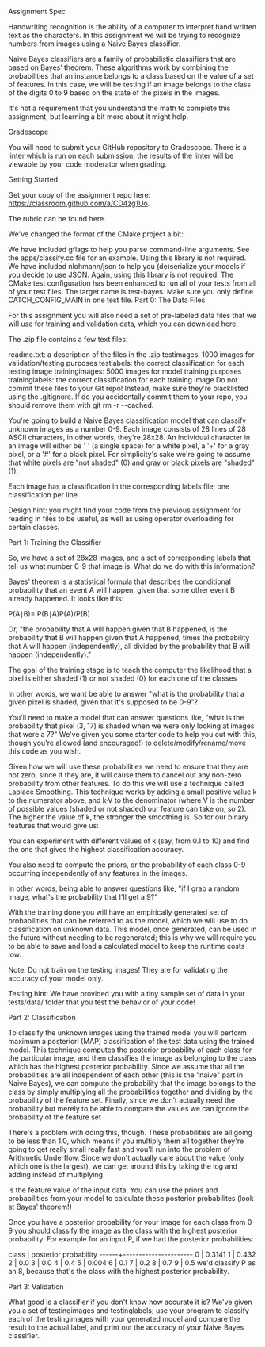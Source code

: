 Assignment Spec

Handwriting recognition is the ability of a computer to interpret hand written text as the characters. In this assignment we will be trying to recognize numbers from images using a Naive Bayes classifier.

Naive Bayes classifiers are a family of probabilistic classifiers that are based on Bayes’ theorem. These algorithms work by combining the probabilities that an instance belongs to a class based on the value of a set of features. In this case, we will be testing if an image belongs to the class of the digits 0 to 9 based on the state of the pixels in the images.

It's not a requirement that you understand the math to complete this assignment, but learning a bit more about it might help.

Gradescope

You will need to submit your GitHub repository to Gradescope. There is a linter which is run on each submission; the results of the linter will be viewable by your code moderator when grading.

Getting Started

Get your copy of the assignment repo here: https://classroom.github.com/a/CD4zg1Uo.

The rubric can be found here.

We've changed the format of the CMake project a bit:

We have included gflags to help you parse command-line arguments. See the apps/classify.cc file for an example. Using this library is not required.
We have included nlohmann/json to help you (de)serialize your models if you decide to use JSON. Again, using this library is not required.
The CMake test configuration has been enhanced to run all of your tests from all of your test files. The target name is test-bayes. Make sure you only define CATCH_CONFIG_MAIN in one test file.
Part 0: The Data Files

For this assignment you will also need a set of pre-labeled data files that we will use for training and validation data, which you can download here.

The .zip file contains a few text files:

readme.txt: a description of the files in the .zip
testimages: 1000 images for validation/testing purposes
testlabels: the correct classification for each testing image
trainingimages: 5000 images for model training purposes
traininglabels: the correct classification for each training image
Do not commit these files to your Git repo! Instead, make sure they're blacklisted using the .gitignore. If do you accidentally commit them to your repo, you should remove them with git rm -r --cached.

You're going to build a Naive Bayes classification model that can classify unknown images as a number 0-9. Each image consists of 28 lines of 28 ASCII characters, in other words, they're 28x28. 
An individual character in an image will either be ' ' (a single space) for a white pixel, a '+' for a gray pixel, or a '#' for a black pixel. For simplicity's sake we're going to assume that white pixels are "not shaded" (0) and gray or black pixels are "shaded" (1).

Each image has a classification in the corresponding labels file; one classification per line.

Design hint: you might find your code from the previous assignment for reading in files to be useful, as well as using operator overloading for certain classes.

Part 1: Training the Classifier

So, we have a set of 28x28 images, and a set of corresponding labels that tell us what number 0-9 that image is. What do we do with this information?

Bayes' theorem is a statistical formula that describes the conditional probability that an event A will happen, given that some other event B already happened. It looks like this:


P(A∣B)= P(B∣A)P(A)/P(B)
​	
 
Or, "the probability that A will happen given that B happened, is the probability that B will happen given that A happened, times the probability that A will happen (independently), all divided by the probability that B will happen (independently)."

The goal of the training stage is to teach the computer the likelihood that a pixel is either shaded (1) or not shaded (0) for each one of the classes

In other words, we want be able to answer "what is the probability that a given pixel is shaded, given that it's supposed to be 0-9"?

You'll need to make a model that can answer questions like, "what is the probability that pixel (3, 17) is shaded when we were only looking at images that were a 7?" 
We've given you some starter code to help you out with this, though you're allowed (and encouraged!) to delete/modify/rename/move this code as you wish.


 
Given how we will use these probabilities we need to ensure that they are not zero, since if they are, it will cause them to cancel out any non-zero probability from other features. To do this we will use a technique called Laplace Smoothing. 
This technique works by adding a small positive value k to the numerator above, and k·V to the denominator (where V is the number of possible values (shaded or not shaded) our feature can take on, so 2). 
The higher the value of k, the stronger the smoothing is. So for our binary features that would give us:


You can experiment with different values of k (say, from 0.1 to 10) and find the one that gives the highest classification accuracy.

You also need to compute the priors, or the probability of each class 0-9 occurring independently of any features in the images. 


 
In other words, being able to answer questions like, "if I grab a random image, what's the probability that I'll get a 9?"

With the training done you will have an empirically generated set of probabilities that can be referred to as the model, which we will use to do classification on unknown data. 
This model, once generated, can be used in the future without needing to be regenerated; this is why we will require you to be able to save and load a calculated model to keep the runtime costs low.

Note: Do not train on the testing images! They are for validating the accuracy of your model only.

Testing hint: We have provided you with a tiny sample set of data in your tests/data/ folder that you test the behavior of your code!

Part 2: Classification

To classify the unknown images using the trained model you will perform maximum a posteriori (MAP) classification of the test data using the trained model. 
This technique computes the posterior probability of each class for the particular image, and then classifies the image as belonging to the class which has the highest posterior probability. 
Since we assume that all the probabilities are all independent of each other (this is the "naive" part in Naive Bayes), we can compute the probability that the image belongs to the class by 
simply multiplying all the probabilities together and dividing by the probability of the feature set. Finally, since we don’t actually need the probability but merely to be able to compare the values we can ignore the probability of the feature set


There's a problem with doing this, though. These probabilities are all going to be less than 1.0, which means if you multiply them all together they're going to get really small really fast and you'll run into the problem of Arithmetic Underflow. 
Since we don't actually care about the value (only which one is the largest), we can get around this by taking the log and adding instead of multiplying

  is the feature value of the input data. You can use the priors and probabilities from your model to calculate these posterior probabilites (look at Bayes' theorem!)

Once you have a posterior probability for your image for each class from 0-9 you should classify the image as the class with the highest posterior probability. For example for an input P, if we had the posterior probabilities:

class | posterior probability
------+----------------------
 0    | 0.3141
 1    | 0.432
 2    | 0.0
 3    | 0.0
 4    | 0.4
 5    | 0.004
 6    | 0.1
 7    | 0.2
 8    | 0.7
 9    | 0.5
we'd classify P as an 8, because that's the class with the highest posterior probability.

Part 3: Validation

What good is a classifier if you don't know how accurate it is? We've given you a set of testingimages and testinglabels; use your program to classify each of the testingimages with your generated model and compare the result to the actual label, and print out the accuracy of your Naive Bayes classifier.
